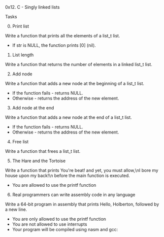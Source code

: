 0x12. C - Singly linked lists

Tasks

0. Print list

Write a function that prints all the elements of a list_t list.
* If str is NULL, the function prints [0] (nil).


1. List length

Write a function that returns the number of elements in a linked list_t list.

2. Add node

Write a function that adds a new node at the beginning of a list_t list.
* If the function fails - returns NULL.
* Otherwise - returns the address of the new element.

3. Add node at the end

Write a function that adds a new node at the end of a list_t list.
* If the function fails - returns NULL.
* Otherwise - returns the address of the new element.

4. Free list

Write a function that frees a list_t list.

5. The Hare and the Tortoise

Write a function that prints You're beat! and yet, you must allow,\nI bore my house upon my back!\n before the main function is executed.
* You are allowed to use the printf function

6. Real programmers can write assembly code in any language

Write a 64-bit program in assembly that prints Hello, Holberton, followed by a new line.
* You are only allowed to use the printf function
* You are not allowed to use interrupts
* Your program will be compiled using nasm and gcc:

